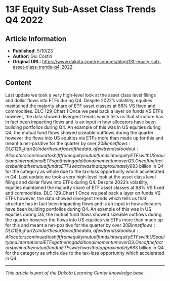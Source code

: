 # 13F Equity Sub-Asset Class Trends Q4 2022

## Article Information
- **Published:** 5/10/23
- **Author:** Gui Costin
- **Original URL:** https://www.dakota.com/resources/blog/13f-equity-sub-asset-class-trends-q4-2022

## Content

Last update we took a very high-level look at the asset class level filings and dollar flows into ETFs during Q4. Despite 2022’s volatility, equities maintained the majority share of ETF asset classes at 68% VS fixed and commodities. DLC 129_Chart 1 Once we peel back a layer on funds VS ETFs however, the data showed divergent trends which tells us that structure has in fact been impacting flows and is an input in how allocators have been building portfolios during Q4. An example of this was in US equities during Q4, the mutual fund flows showed sizeable outflows during the quarter however the flows into US equities via ETFs more than made up for this and meant a net-positive for the quarter by over $20 B in net flows: DLC 129_Chart 2 Under the surface of the data, a few trends stood out: Allocators continued to shift from equity mutual funds into equity ETFs with US equity and international ETFs gathering additional momentum over Q3. One of the factors behind the mutual fund to ETF switch was that approximately 68% of equity funds paid cap gains in 2022 and allocators shifted to ETFs to avoid these cap gains. We will be watching the Q1 13F data to see if this reversed at all. Commodity fund outflows slowed a bit as allocators are trying to find the best way to play real assets moving forward: oil, slowing developed econ growth, Ukraine and China reopening all being factors. Sector specific equities had a MAJOR reversal led by healthcare, energy, tech and global real estate inflows. DLC 129_Chart 3 Looking across the 13F equity sub-asset classes and then comparing the structure specific data was the most interesting data: At the end of Q3 2022 over 52% of all equity ETF flows were captured across only three sub-asset classes. At the end of Q4 2022, this broadened out to 52% of all equity flows being captured across ten sub-asset classes. This broadening out in flows showed us that allocators were no longer “crowding” into one factor, a healthy trend for the overall market. A very pronounced increase in ETF allocations into the large value, foreign large blend, and EME. Mutual Funds however did not see similar trends as net outflows continued. We have noted on our pension commitment updates that EME has also been an area getting allocations from pensions for the past two quarters. Covered call strategies continue to receive consistent allocations within the alternatives as allocators look to generate more income from their equities, even in the face of higher front end rates. While we continue to see Active ETF launches and allocator surveys hi-light this as a growth area, this has not translated into flows from allocators. The covered call and large blend categories continue to attract the majority of allocations. Large cap growth captured over 6% of ETF flows in Q4, however this was not enough to overcome the net outflows from mutual funds, losing net -$3 billion in Q4 for the category as whole due to the tax-loss opportunity which accelerated in Q4. Last update we took a very high-level look at the asset class level filings and dollar flows into ETFs during Q4. Despite 2022’s volatility, equities maintained the majority share of ETF asset classes at 68% VS fixed and commodities. DLC 129_Chart 1 Once we peel back a layer on funds VS ETFs however, the data showed divergent trends which tells us that structure has in fact been impacting flows and is an input in how allocators have been building portfolios during Q4. An example of this was in US equities during Q4, the mutual fund flows showed sizeable outflows during the quarter however the flows into US equities via ETFs more than made up for this and meant a net-positive for the quarter by over $20 B in net flows: DLC 129_Chart 2 Under the surface of the data, a few trends stood out: Allocators continued to shift from equity mutual funds into equity ETFs with US equity and international ETFs gathering additional momentum over Q3. One of the factors behind the mutual fund to ETF switch was that approximately 68% of equity funds paid cap gains in 2022 and allocators shifted to ETFs to avoid these cap gains. We will be watching the Q1 13F data to see if this reversed at all. Commodity fund outflows slowed a bit as allocators are trying to find the best way to play real assets moving forward: oil, slowing developed econ growth, Ukraine and China reopening all being factors. Sector specific equities had a MAJOR reversal led by healthcare, energy, tech and global real estate inflows. DLC 129_Chart 3 Looking across the 13F equity sub-asset classes and then comparing the structure specific data was the most interesting data: At the end of Q3 2022 over 52% of all equity ETF flows were captured across only three sub-asset classes. At the end of Q4 2022, this broadened out to 52% of all equity flows being captured across ten sub-asset classes. This broadening out in flows showed us that allocators were no longer “crowding” into one factor, a healthy trend for the overall market. A very pronounced increase in ETF allocations into the large value, foreign large blend, and EME. Mutual Funds however did not see similar trends as net outflows continued. We have noted on our pension commitment updates that EME has also been an area getting allocations from pensions for the past two quarters. Covered call strategies continue to receive consistent allocations within the alternatives as allocators look to generate more income from their equities, even in the face of higher front end rates. While we continue to see Active ETF launches and allocator surveys hi-light this as a growth area, this has not translated into flows from allocators. The covered call and large blend categories continue to attract the majority of allocations. Large cap growth captured over 6% of ETF flows in Q4, however this was not enough to overcome the net outflows from mutual funds, losing net -$3 billion in Q4 for the category as whole due to the tax-loss opportunity which accelerated in Q4.

---

*This article is part of the Dakota Learning Center knowledge base.*